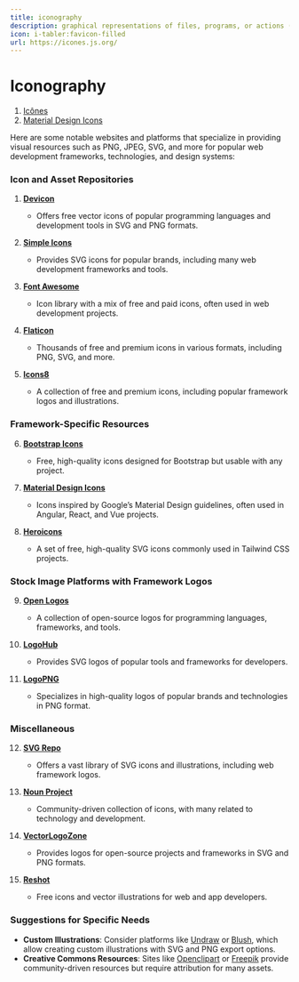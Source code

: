 ```yaml
---
title: iconography
description: graphical representations of files, programs, or actions (modern hieroglyphs)
icon: i-tabler:favicon-filled
url: https://icones.js.org/
---
```


# Iconography
1. [Icônes](https://icones.js.org/)
2. [Material Design Icons](https://pictogrammers.github.io/@mdi/font/2.0.46/)

Here are some notable websites and platforms that specialize in providing visual resources such as PNG, JPEG, SVG, and more for popular web development frameworks, technologies, and design systems:

### Icon and Asset Repositories
1. **[Devicon](https://devicon.dev/)**
   - Offers free vector icons of popular programming languages and development tools in SVG and PNG formats.

2. **[Simple Icons](https://simpleicons.org/)**
   - Provides SVG icons for popular brands, including many web development frameworks and tools.

3. **[Font Awesome](https://fontawesome.com/)**
   - Icon library with a mix of free and paid icons, often used in web development projects.

4. **[Flaticon](https://www.flaticon.com/)**
   - Thousands of free and premium icons in various formats, including PNG, SVG, and more.

5. **[Icons8](https://icons8.com/)**
   - A collection of free and premium icons, including popular framework logos and illustrations.

### Framework-Specific Resources
6. **[Bootstrap Icons](https://icons.getbootstrap.com/)**
   - Free, high-quality icons designed for Bootstrap but usable with any project.

7. **[Material Design Icons](https://materialdesignicons.com/)**
   - Icons inspired by Google’s Material Design guidelines, often used in Angular, React, and Vue projects.

8. **[Heroicons](https://heroicons.com/)**
   - A set of free, high-quality SVG icons commonly used in Tailwind CSS projects.

### Stock Image Platforms with Framework Logos
9. **[Open Logos](https://openlogos.org/)**
   - A collection of open-source logos for programming languages, frameworks, and tools.

10. **[LogoHub](https://logohub.io/)**
    - Provides SVG logos of popular tools and frameworks for developers.

11. **[LogoPNG](https://logopng.com/)**
    - Specializes in high-quality logos of popular brands and technologies in PNG format.

### Miscellaneous
12. **[SVG Repo](https://www.svgrepo.com/)**
    - Offers a vast library of SVG icons and illustrations, including web framework logos.

13. **[Noun Project](https://thenounproject.com/)**
    - Community-driven collection of icons, with many related to technology and development.

14. **[VectorLogoZone](https://www.vectorlogo.zone/)**
    - Provides logos for open-source projects and frameworks in SVG and PNG formats.

15. **[Reshot](https://www.reshot.com/)**
    - Free icons and vector illustrations for web and app developers.

### Suggestions for Specific Needs
- **Custom Illustrations**: Consider platforms like [Undraw](https://undraw.co/) or [Blush](https://blush.design/), which allow creating custom illustrations with SVG and PNG export options.
- **Creative Commons Resources**: Sites like [Openclipart](https://openclipart.org/) or [Freepik](https://www.freepik.com/) provide community-driven resources but require attribution for many assets.
